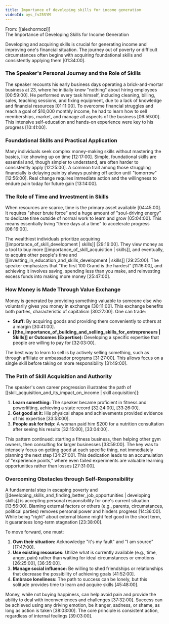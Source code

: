 ```yaml
---
title: Importance of developing skills for income generation
videoId: oys_fv25SYM
---
```


From: [[alexhormozi]] <br/> 
The Importance of Developing Skills for Income Generation

Developing and acquiring skills is crucial for generating income and improving one's financial situation. The journey out of poverty or difficult circumstances often begins with acquiring foundational skills and consistently applying them <a class="yt-timestamp" data-t="01:34:00">[01:34:00]</a>.

### The Speaker's Personal Journey and the Role of Skills
The speaker recounts his early business days operating a brick-and-mortar business at 23, where he initially knew "nothing" about hiring employees <a class="yt-timestamp" data-t="00:59:00">[00:59:00]</a>. He performed every task himself, including cleaning, billing, sales, teaching sessions, and fixing equipment, due to a lack of knowledge and financial resources <a class="yt-timestamp" data-t="01:11:00">[01:11:00]</a>. To overcome financial struggles and reach a goal of $10,000 monthly income, he had to learn how to sell memberships, market, and manage all aspects of the business <a class="yt-timestamp" data-t="06:59:00">[06:59:00]</a>. This intensive self-education and hands-on experience were key to his progress <a class="yt-timestamp" data-t="10:41:00">[10:41:00]</a>.

### Foundational Skills and Practical Application
Many individuals seek complex money-making skills without mastering the basics, like showing up on time <a class="yt-timestamp" data-t="12:17:00">[12:17:00]</a>. Simple, foundational skills are essential and, though simpler to understand, are often harder to consistently apply <a class="yt-timestamp" data-t="12:25:00">[12:25:00]</a>. A common trait among those struggling financially is delaying pain by always pushing off action until "tomorrow" <a class="yt-timestamp" data-t="12:56:00">[12:56:00]</a>. Real change requires immediate action and the willingness to endure pain today for future gain <a class="yt-timestamp" data-t="13:14:00">[13:14:00]</a>.

### The Role of Time and Investment in Skills
When resources are scarce, time is the primary asset available <a class="yt-timestamp" data-t="04:45:00">[04:45:00]</a>. It requires "sheer brute force" and a huge amount of "soul-driving energy" to dedicate time outside of normal work to learn and grow <a class="yt-timestamp" data-t="05:04:00">[05:04:00]</a>. This means essentially living "three days at a time" to accelerate progress <a class="yt-timestamp" data-t="06:16:00">[06:16:00]</a>.

The wealthiest individuals prioritize acquiring [[importance_of_skill_development | skills]] <a class="yt-timestamp" data-t="29:16:00">[29:16:00]</a>. They view money as a tool to buy more [[importance_of_skill_acquisition | skills]], and eventually, to acquire other people's time and [[investing_in_education_and_skills_development | skills]] <a class="yt-timestamp" data-t="29:25:00">[29:25:00]</a>. The speaker emphasizes that "the first 100 Grand is the hardest" <a class="yt-timestamp" data-t="11:16:00">[11:16:00]</a>, and achieving it involves saving, spending less than you make, and reinvesting excess funds into making more money <a class="yt-timestamp" data-t="25:47:00">[25:47:00]</a>.

### How Money is Made Through Value Exchange
Money is generated by providing something valuable to someone else who voluntarily gives you money in exchange <a class="yt-timestamp" data-t="30:11:00">[30:11:00]</a>. This exchange benefits both parties, characteristic of capitalism <a class="yt-timestamp" data-t="30:27:00">[30:27:00]</a>. One can trade:
*   **Stuff:** By acquiring goods and providing them conveniently to others at a margin <a class="yt-timestamp" data-t="30:41:00">[30:41:00]</a>.
*   **[[the_importance_of_building_and_selling_skills_for_entrepreneurs | Skills]] or Outcomes (Expertise):** Developing a specific expertise that people are willing to pay for <a class="yt-timestamp" data-t="32:03:00">[32:03:00]</a>.

The best way to learn to sell is by actively selling something, such as through affiliate or ambassador programs <a class="yt-timestamp" data-t="31:27:00">[31:27:00]</a>. This allows focus on a single skill before taking on more responsibility <a class="yt-timestamp" data-t="31:49:00">[31:49:00]</a>.

### The Path of Skill Acquisition and Authority
The speaker's own career progression illustrates the path of [[skill_acquisition_and_its_impact_on_income | skill acquisition]]:
1.  **Learn something:** The speaker became proficient in fitness and powerlifting, achieving a state record <a class="yt-timestamp" data-t="32:24:00">[32:24:00]</a>, <a class="yt-timestamp" data-t="33:26:00">[33:26:00]</a>.
2.  **Get good at it:** His physical shape and achievements provided evidence of his expertise <a class="yt-timestamp" data-t="33:53:00">[33:53:00]</a>.
3.  **People ask for help:** A woman paid him $200 for a nutrition consultation after seeing his results <a class="yt-timestamp" data-t="32:15:00">[32:15:00]</a>, <a class="yt-timestamp" data-t="33:04:00">[33:04:00]</a>.

This pattern continued: starting a fitness business, then helping other gym owners, then consulting for larger businesses <a class="yt-timestamp" data-t="33:59:00">[33:59:00]</a>. The key was to intensely focus on getting good at each specific thing, not immediately planning the next step <a class="yt-timestamp" data-t="34:27:00">[34:27:00]</a>. This dedication leads to an accumulation of "experience points," where even failed experiments are valuable learning opportunities rather than losses <a class="yt-timestamp" data-t="27:31:00">[27:31:00]</a>.

### Overcoming Obstacles through Self-Responsibility
A fundamental step in escaping poverty and [[developing_skills_and_finding_better_job_opportunities | developing skills]] is accepting personal responsibility for one's current situation <a class="yt-timestamp" data-t="13:56:00">[13:56:00]</a>. Blaming external factors or others (e.g., parents, circumstances, political parties) removes personal power and hinders progress <a class="yt-timestamp" data-t="14:36:00">[14:36:00]</a>. While being "right" about external blame might feel good in the short term, it guarantees long-term stagnation <a class="yt-timestamp" data-t="23:38:00">[23:38:00]</a>.

To move forward, one must:
1.  **Own their situation:** Acknowledge "it's my fault" and "I am source" <a class="yt-timestamp" data-t="17:47:00">[17:47:00]</a>.
2.  **Use existing resources:** Utilize what is currently available (e.g., time, anger, pain) rather than waiting for ideal circumstances or emotions <a class="yt-timestamp" data-t="26:25:00">[26:25:00]</a>, <a class="yt-timestamp" data-t="36:35:00">[36:35:00]</a>.
3.  **Manage social influence:** Be willing to shed friendships or relationships that decrease the possibility of achieving goals <a class="yt-timestamp" data-t="41:52:00">[41:52:00]</a>.
4.  **Embrace loneliness:** The path to success can be lonely, but this solitude provides time to learn and acquire skills <a class="yt-timestamp" data-t="45:48:00">[45:48:00]</a>.

Money, while not buying happiness, can help avoid pain and provide the ability to deal with inconveniences and challenges <a class="yt-timestamp" data-t="37:32:00">[37:32:00]</a>. Success can be achieved using any driving emotion, be it anger, sadness, or shame, as long as action is taken <a class="yt-timestamp" data-t="38:03:00">[38:03:00]</a>. The core principle is consistent action, regardless of internal feelings <a class="yt-timestamp" data-t="39:03:00">[39:03:00]</a>.